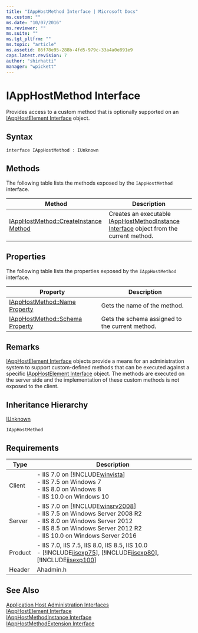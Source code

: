 ```yaml
---
title: "IAppHostMethod Interface | Microsoft Docs"
ms.custom: ""
ms.date: "10/07/2016"
ms.reviewer: ""
ms.suite: ""
ms.tgt_pltfrm: ""
ms.topic: "article"
ms.assetid: 86f78e95-288b-4fd5-979c-33a4a0e891e9
caps.latest.revision: 7
author: "shirhatti"
manager: "wpickett"
---
```

# IAppHostMethod Interface
Provides access to a custom method that is optionally supported on an [IAppHostElement Interface](../../web-development-reference\webdev-native-api-reference/iapphostelement-interface.md) object.  
  
## Syntax  
  
```cpp  
interface IAppHostMethod : IUnknown  
```  
  
## Methods  
 The following table lists the methods exposed by the `IAppHostMethod` interface.  
  
|Method|Description|  
|------------|-----------------|  
|[IAppHostMethod::CreateInstance Method](../../web-development-reference\webdev-native-api-reference/iapphostmethod-createinstance-method.md)|Creates an executable  [IAppHostMethodInstance Interface](../../web-development-reference\webdev-native-api-reference/iapphostmethodinstance-interface.md) object from the current method.|  
  
## Properties  
 The following table lists the properties exposed by the `IAppHostMethod` interface.  
  
|Property|Description|  
|--------------|-----------------|  
|[IAppHostMethod::Name Property](../../web-development-reference\webdev-native-api-reference/iapphostmethod-name-property.md)|Gets the name of the method.|  
|[IAppHostMethod::Schema Property](../../web-development-reference\webdev-native-api-reference/iapphostmethod-schema-property.md)|Gets the schema assigned to the current method.|  
  
## Remarks  
 [IAppHostElement Interface](../../web-development-reference\webdev-native-api-reference/iapphostelement-interface.md) objects provide a means for an administration system to support custom-defined methods that can be executed against a specific [IAppHostElement Interface](../../web-development-reference\webdev-native-api-reference/iapphostelement-interface.md) object. The methods are executed on the server side and the implementation of these custom methods is not exposed to the client.  
  
## Inheritance Hierarchy  
 [IUnknown](http://go.microsoft.com/fwlink/?LinkId=55951)  
  
 `IAppHostMethod`  
  
## Requirements  
  
|Type|Description|  
|----------|-----------------|  
|Client|-   IIS 7.0 on [!INCLUDE[winvista](../../wmi-provider/includes/winvista-md.md)]<br />-   IIS 7.5 on Windows 7<br />-   IIS 8.0 on Windows 8<br />-   IIS 10.0 on Windows 10|  
|Server|-   IIS 7.0 on [!INCLUDE[winsrv2008](../../wmi-provider/includes/winsrv2008-md.md)]<br />-   IIS 7.5 on Windows Server 2008 R2<br />-   IIS 8.0 on Windows Server 2012<br />-   IIS 8.5 on Windows Server 2012 R2<br />-   IIS 10.0 on Windows Server 2016|  
|Product|-   IIS 7.0, IIS 7.5, IIS 8.0, IIS 8.5, IIS 10.0<br />-   [!INCLUDE[iisexp75](../../web-development-reference/native-code-api-reference/includes/iisexp75-md.md)], [!INCLUDE[iisexp80](../../web-development-reference/native-code-api-reference/includes/iisexp80-md.md)], [!INCLUDE[iisexp100](../../web-development-reference/native-code-api-reference/includes/iisexp100-md.md)]|  
|Header|Ahadmin.h|  
  
## See Also  
 [Application Host Administration Interfaces](../../web-development-reference\webdev-native-api-reference/application-host-administration-interfaces.md)   
 [IAppHostElement Interface](../../web-development-reference\webdev-native-api-reference/iapphostelement-interface.md)   
 [IAppHostMethodInstance Interface](../../web-development-reference\webdev-native-api-reference/iapphostmethodinstance-interface.md)   
 [IAppHostMethodExtension Interface](../../web-development-reference\webdev-native-api-reference/iapphostmethodextension-interface.md)